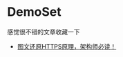 # DemoSet
感觉很不错的文章收藏一下
- [图文还原HTTPS原理，架构师必读！](https://mp.weixin.qq.com/s/3NKOCOeIUF2SGJnY7II9hA)
  ​

